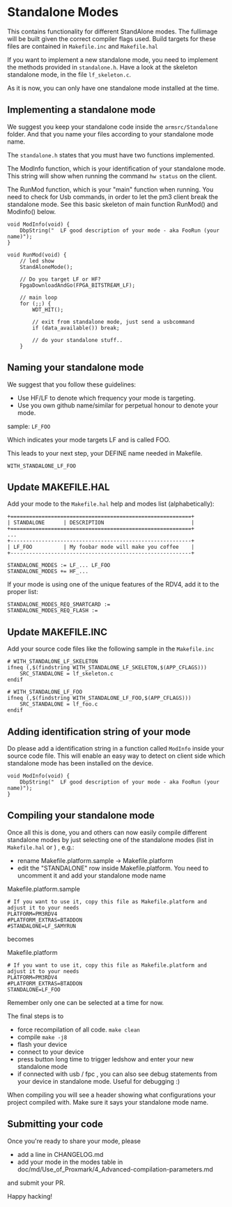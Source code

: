 # Standalone Modes

This contains functionality for different StandAlone modes. The fullimage will be built given the correct compiler flags used. Build targets for these files are contained in `Makefile.inc` and `Makefile.hal`

If you want to implement a new standalone mode, you need to implement the methods provided in `standalone.h`.
Have a look at the skeleton standalone mode, in the file `lf_skeleton.c`.

As it is now, you can only have one standalone mode installed at the time.  

## Implementing a standalone mode

We suggest you keep your standalone code inside the `armsrc/Standalone` folder. And that you name your files according to your standalone mode name.

The `standalone.h` states that you must have two functions implemented. 

The ModInfo function, which is your identification of your standalone mode.  This string will show when running the command `hw status` on the client.

The RunMod function, which is your "main" function when running.  You need to check for Usb commands, in order to let the pm3 client break the standalone mode.  See this basic skeleton of main function RunMod() and Modinfo() below.

````
void ModInfo(void) {
    DbpString("  LF good description of your mode - aka FooRun (your name)");
}

void RunMod(void) {
    // led show
    StandAloneMode();

    // Do you target LF or HF?
    FpgaDownloadAndGo(FPGA_BITSTREAM_LF);

    // main loop
    for (;;) {
        WDT_HIT();

        // exit from standalone mode, just send a usbcommand
        if (data_available()) break;

        // do your standalone stuff..
    }
````

## Naming your standalone mode

We suggest that you follow these guidelines:
- Use HF/LF to denote which frequency your mode is targeting.  
- Use you own github name/similar for perpetual honour to denote your mode.

sample:
 `LF_FOO`

Which indicates your mode targets LF and is called FOO.

This leads to your next step, your DEFINE name needed in Makefile.

`WITH_STANDALONE_LF_FOO`


## Update MAKEFILE.HAL

Add your mode to the `Makefile.hal` help and modes list (alphabetically):
```
+==========================================================+
| STANDALONE      | DESCRIPTION                            |
+==========================================================+
...
+----------------------------------------------------------+
| LF_FOO          | My foobar mode will make you coffee    |
+----------------------------------------------------------+

STANDALONE_MODES := LF_... LF_FOO
STANDALONE_MODES += HF_...
```

If your mode is using one of the unique features of the RDV4, add it to the proper list:

```
STANDALONE_MODES_REQ_SMARTCARD :=
STANDALONE_MODES_REQ_FLASH :=
```

## Update MAKEFILE.INC
Add your source code files like the following sample in the `Makefile.inc`

```
# WITH_STANDALONE_LF_SKELETON
ifneq (,$(findstring WITH_STANDALONE_LF_SKELETON,$(APP_CFLAGS)))
    SRC_STANDALONE = lf_skeleton.c
endif

# WITH_STANDALONE_LF_FOO
ifneq (,$(findstring WITH_STANDALONE_LF_FOO,$(APP_CFLAGS)))
    SRC_STANDALONE = lf_foo.c
endif
```

## Adding identification string of your mode
Do please add a identification string in a function called `ModInfo` inside your source code file.
This will enable an easy way to detect on client side which standalone mode has been installed on the device.

````
void ModInfo(void) {
    DbpString("  LF good description of your mode - aka FooRun (your name)");
}
````

## Compiling your standalone mode
Once all this is done, you and others can now easily compile different standalone modes by just selecting one of the standalone modes (list in `Makefile.hal` or ) , e.g.:

- rename  Makefile.platform.sample -> Makefile.platform
- edit the "STANDALONE" row inside Makefile.platform.  You need to uncomment it and add your standalone mode name

Makefile.platform.sample
```
# If you want to use it, copy this file as Makefile.platform and adjust it to your needs
PLATFORM=PM3RDV4
#PLATFORM_EXTRAS=BTADDON
#STANDALONE=LF_SAMYRUN
```
 becomes
 
 Makefile.platform
 ```
# If you want to use it, copy this file as Makefile.platform and adjust it to your needs
PLATFORM=PM3RDV4
#PLATFORM_EXTRAS=BTADDON
STANDALONE=LF_FOO
```

Remember only one can be selected at a time for now.

The final steps is to 
- force recompilation of all code.  ```make clean```
- compile ```make -j8```
- flash your device
- connect to your device
- press button long time to trigger ledshow and enter your new standalone mode
- if connected with usb / fpc ,  you can also see debug statements from your device in standalone mode. Useful for debugging :)

When compiling you will see a header showing what configurations your project compiled with.
Make sure it says your standalone mode name.  

## Submitting your code

Once you're ready to share your mode, please

* add a line in CHANGELOG.md
* add your mode in the modes table in doc/md/Use_of_Proxmark/4_Advanced-compilation-parameters.md

and submit your PR.

Happy hacking!
